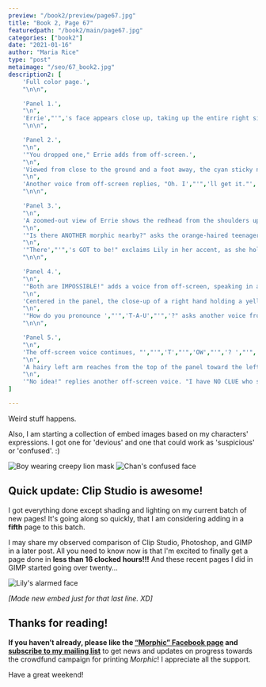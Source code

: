 ```yaml
---
preview: "/book2/preview/page67.jpg"
title: "Book 2, Page 67"
featuredpath: "/book2/main/page67.jpg"
categories: ["book2"]
date: "2021-01-16"
author: "Maria Rice"
type: "post"
metaimage: "/seo/67_book2.jpg"
description2: [
    'Full color page.',
    "\n\n",

    'Panel 1.',
    "\n",
    'Errie',"'",'s face appears close up, taking up the entire right side of the panel. Her gray eyes remain fixed on something off-screen to the right of the panel. "...There are TWO sticky notes," she says.',
    "\n\n",

    'Panel 2.',
    "\n",
    '"You dropped one," Errie adds from off-screen.',
    "\n",
    'Viewed from close to the ground and a foot away, the cyan sticky note lies on the asphalt, curling up and toward the right. Handwriting can be seen on the inside surface.',
    "\n",
    'Another voice from off-screen replies, "Oh. I',"'",'ll get it."',
    "\n\n",

    'Panel 3.',
    "\n",
    'A zoomed-out view of Errie shows the redhead from the shoulders up, centered in the panel and peering down at a yellow sticky note in her right hand. To her left and on the right side of the panel, Wolf gazes inquisitively at the sticky note from over her shoulder as he lowers his hairy left arm. In the background and on the left side of the panel, Lily stands near the left panel border with her back to the viewer as she faces Chan, who appears behind her with a confused look on his face.',
    "\n",
    '"Is there ANOTHER morphic nearby?" asks the orange-haired teenager.',
    "\n",
    '"There',"'",'s GOT to be!" exclaims Lily in her accent, as she holds up her gloved right palm. "But it would have to run so fast that we CAN',"'",'T SEE IT...or open an INVISIBLE DOOR!"',
    "\n\n",

    'Panel 4.',
    "\n",
    '"Both are IMPOSSIBLE!" adds a voice from off-screen, speaking in an accent.',
    "\n",
    'Centered in the panel, the close-up of a right hand holding a yellow sticky note reveals legible handwriting, which reads, "Errie, this is Lane. I',"'",'m OK. You can trust Tau. Call [thumb covers up missing word] with the rock ASAP!!!"',
    "\n",
    '"How do you pronounce ',"'",'T-A-U',"'",'?" asks another voice from off-screen.',
    "\n\n",

    'Panel 5.',
    "\n",
    'The off-screen voice continues, "',"'",'T',"'",'OW',"'",'? ',"'",'TAH-OH',"'",'?"',
    "\n",
    'A hairy left arm reaches from the top of the panel toward the left and lifts the cyan sticky note from the sunlit asphalt, holding the piece of paper between the index finger and thumb.',
    "\n",
    '"No idea!" replies another off-screen voice. "I have NO CLUE who she',"'",'s talking about!"',
]

---
```


Weird stuff happens.

Also, I am starting a collection of embed images based on my characters' expressions. I got one for 'devious' and one that could work as 'suspicious' or 'confused'. :)

![Boy wearing creepy lion mask](/embed/creepy-mask.jpg) ![Chan's confused face](/embed/chan_is_confused.jpg)

## Quick update: Clip Studio is awesome!

I got everything done except shading and lighting on my current batch of new pages! It's going along so quickly, that I am considering adding in a **fifth** page to this batch.

I may share my observed comparison of Clip Studio, Photoshop, and GIMP in a later post. All you need to know now is that I'm excited to finally get a page done in **less than 16 clocked hours!!!** And these recent pages I did in GIMP started going over twenty...

![Lily's alarmed face](/embed/lily_is_alarmed.jpg)

_[Made new embed just for that last line. XD]_

## Thanks for reading!

**If you haven’t already, please like the [“Morphic” Facebook page](https://www.facebook.com/MorphicGraphicNovel/) and [subscribe to my mailing list](http://eepurl.com/g8TzPb)** to get news and updates on progress towards the crowdfund campaign for printing _Morphic_!
I appreciate all the support. 

Have a great weekend!